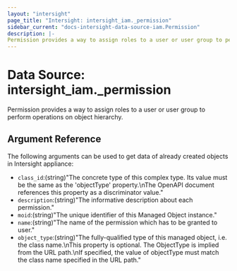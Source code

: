 ```yaml
---
layout: "intersight"
page_title: "Intersight: intersight_iam._permission"
sidebar_current: "docs-intersight-data-source-iam.Permission"
description: |-
Permission provides a way to assign roles to a user or user group to perform operations on object hierarchy.
---
```


# Data Source: intersight_iam._permission
Permission provides a way to assign roles to a user or user group to perform operations on object hierarchy.
## Argument Reference
The following arguments can be used to get data of already created objects in Intersight appliance:
* `class_id`:(string)"The concrete type of this complex type. Its value must be the same as the 'objectType' property.\nThe OpenAPI document references this property as a discriminator value."
* `description`:(string)"The informative description about each permission."
* `moid`:(string)"The unique identifier of this Managed Object instance."
* `name`:(string)"The name of the permission which has to be granted to user."
* `object_type`:(string)"The fully-qualified type of this managed object, i.e. the class name.\nThis property is optional. The ObjectType is implied from the URL path.\nIf specified, the value of objectType must match the class name specified in the URL path."
